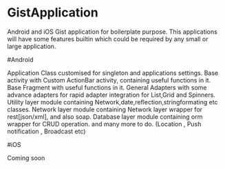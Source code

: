 # GistApplication
Android and iOS Gist application for boilerplate purpose. This applications will have some features builtin which could be required by any small or large application.

#Android

Application Class customised for singleton and applications settings.
Base activity with Custom ActionBar activity, containing useful functions in it.
Base Fragment with useful functions in it.
General Adapters with some advance adapters for rapid adapter integration for List,Grid and Spinners.
Utility layer module containing Network,date,reflection,stringformating etc classes.
Network layer module containing Network layer wrapper for rest[json/xml], and also soap.
Database layer module containing orm wrapper for CRUD operation.
and many more to do. (Location , Push notification , Broadcast etc)

#iOS

Coming soon
